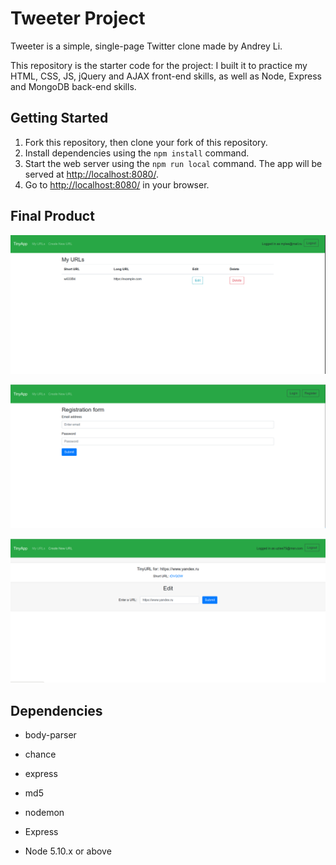 # Tweeter Project

Tweeter is a simple, single-page Twitter clone made by Andrey Li.

This repository is the starter code for the project: I built it to practice my HTML, CSS, JS, jQuery and AJAX front-end skills, as well as Node, Express and MongoDB back-end skills.

## Getting Started

1. Fork this repository, then clone your fork of this repository.
2. Install dependencies using the `npm install` command.
3. Start the web server using the `npm run local` command. The app will be served at <http://localhost:8080/>.
4. Go to <http://localhost:8080/> in your browser.

## Final Product

!["Screenshot of URL page"](https://github.com/hanuz06/tinyapp/blob/master/docs/urls-page.png)

!["Screenshot of Registration page"](https://github.com/hanuz06/tinyapp/blob/master/docs/register-page.png)

!["Screenshot of Edit page"](https://github.com/hanuz06/tinyapp/blob/master/docs/url-edit-page.png)



## Dependencies
  - body-parser
  - chance
  - express
  - md5
  - nodemon

- Express
- Node 5.10.x or above


